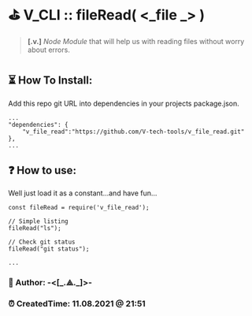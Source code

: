 # ⛳ V_CLI :: **fileRead(** <\_file	\_> **)**
> **[.v.]** *Node Module* that will help us with reading files without worry about errors.

#
## ⏳ How To Install:
Add this repo git URL into dependencies in your projects package.json.  

	...
	"dependencies": {
		"v_file_read":"https://github.com/V-tech-tools/v_file_read.git"  
	}, 
	...

## ❓ How to use:
Well just load it as a constant...and have fun... 

	const fileRead = require('v_file_read');

	// Simple listing
	fileRead("ls");

	// Check git status
	fileRead("git status");

	...



### 👻 Author: **-<[\_.⟁.\_]>-**   
### ⏰ CreatedTime: 11.08.2021 @ 21:51